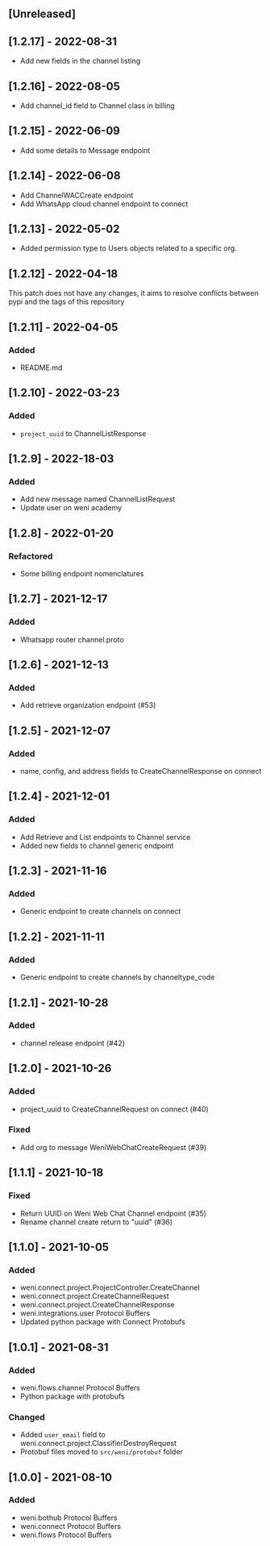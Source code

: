 ## [Unreleased]

## [1.2.17] - 2022-08-31
- Add new fields in the channel listing

## [1.2.16] - 2022-08-05
- Add channel_id field to Channel class in billing

## [1.2.15] - 2022-06-09
- Add some details to Message endpoint

## [1.2.14] - 2022-06-08
- Add ChannelWACCreate endpoint
- Add WhatsApp cloud channel endpoint to connect

## [1.2.13] - 2022-05-02
- Added permission type to Users objects related to a specific org.

## [1.2.12] - 2022-04-18
This patch does not have any changes, it aims to resolve conflicts between pypi and the tags of this repository

## [1.2.11] - 2022-04-05
### Added
- README.md

## [1.2.10] - 2022-03-23
### Added
- `project_uuid` to ChannelListResponse

## [1.2.9] - 2022-18-03
### Added
- Add new message named ChannelListRequest
- Update user on weni academy

## [1.2.8] - 2022-01-20
### Refactored
- Some billing endpoint nomenclatures

## [1.2.7] - 2021-12-17
### Added
- Whatsapp router channel.proto

## [1.2.6] - 2021-12-13
### Added
- Add retrieve organization endpoint (#53)

## [1.2.5] - 2021-12-07
### Added
- name, config, and address fields to CreateChannelResponse on connect

## [1.2.4] - 2021-12-01
### Added
- Add Retrieve and List endpoints to Channel service
- Added new fields to channel generic endpoint

## [1.2.3] - 2021-11-16
### Added
- Generic endpoint to create channels on connect

## [1.2.2] - 2021-11-11
### Added
- Generic endpoint to create channels by channeltype_code

## [1.2.1] - 2021-10-28
### Added
- channel release endpoint (#42)

## [1.2.0] - 2021-10-26
### Added
- project_uuid to CreateChannelRequest on connect (#40)

### Fixed
- Add org to message WeniWebChatCreateRequest (#39)

## [1.1.1] - 2021-10-18
### Fixed
- Return UUID on Weni Web Chat Channel endpoint (#35)
- Rename channel create return to "uuid" (#36)

## [1.1.0] - 2021-10-05
### Added
- weni.connect.project.ProjectController.CreateChannel
- weni.connect.project.CreateChannelRequest
- weni.connect.project.CreateChannelResponse
- weni.integrations.user Protocol Buffers
- Updated python package with Connect Protobufs

## [1.0.1] - 2021-08-31
### Added
- weni.flows.channel Protocol Buffers
- Python package with protobufs

### Changed
- Added `user_email` field to weni.connect.project.ClassifierDestroyRequest 
- Protobuf files moved to `src/weni/protobuf` folder

## [1.0.0] - 2021-08-10
### Added
- weni.bothub Protocol Buffers
- weni.connect Protocol Buffers
- weni.flows Protocol Buffers
